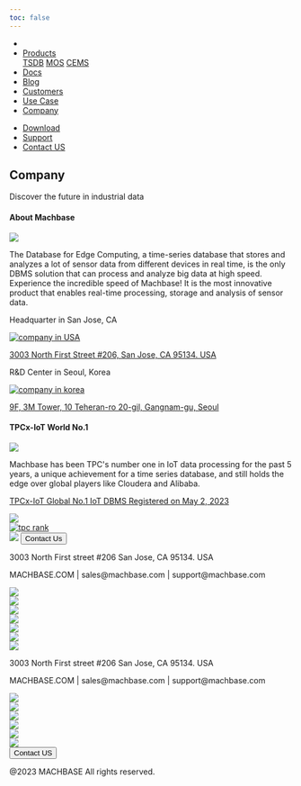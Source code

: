 ```yaml
---
toc: false
---
```


<head>
  <link rel="stylesheet" type="text/css" href="../css/common.css" />
  <link rel="stylesheet" type="text/css" href="../css/style.css" />
</head>
<body>
  <nav>
    <div class="homepage-menu-wrap">
      <div class="menu-left">
        <ul class="menu-left-ul">
          <li class="menu-logo">
            <a href="/home"><img src="../img/machbase_logo_b.png" alt="" /></a>
          </li>
          <li class="menu-a products-menu-wrap" id="productsMenuWrap">
            <div>
              <a
                class="menu_active_border"
                id="menuActiveBorder"
                href="/home/tsdb"
                >Products</a
              >
              <div class="dropdown" id="dropdown">
                <a class="dropdown-link" href="/home/tsdb">TSDB</a>
                <a class="dropdown-link" href="/home/mos">MOS</a>
                <a
                  class="dropdown-link"
                  href="https://www.cems.ai/"
                  target="_blank"
                  >CEMS</a
                >
              </div>
            </div>
          </li>
          <li class="menu-a"><a href="/">Docs</a></li>
          <li class="menu-a"><a href="/home/blog">Blog</a></li>
          <li class="menu-a"><a href="/home/customers">Customers</a></li>
          <li class="menu-a"><a href="/home/usecase">Use Case</a></li>
          <li class="menu-a"><a href="/home/company">Company</a></li>
        </ul>
      </div>
      <div class="menu-right">
        <ul class="menu-right-ul">
          <li class="menu-a"><a href="/home/download">Download</a></li>
          <li class="menu-a"><a href="https://support.machbase.com/hc/en-us">Support</a></li>
          <li class="menu-a"><a href="/home/contactus">Contact US</a></li>
        </ul>
      </div>
    </div>
  </nav>
  <section class="company_section0">
    <div>
      <h1 class="sub_page_title">Company</h1>
      <p class="sub_page_titletext">Discover the future in industrial data</p>
    </div>
  </section>
  <section class="section1 section" id="section1">
    <div>
      <h4 class="sub_title main_margin_top">About Machbase</h4>
      <div class="bar"><img src="../img/bar.png" /></div>
    </div>
    <div class="product-sub-titlebox">
      <div>
        <p class="product-sub-title-text">
          The Database for Edge Computing, a time-series database that stores
          and analyzes a lot of sensor data from different devices in real time,
          is the only DBMS solution that can process and analyze big data at
          high speed. Experience the incredible speed of Machbase! It is the
          most innovative product that enables real-time processing, storage and
          analysis of sensor data.
        </p>
      </div>
    </div>
    <div class="company_map_wrap1">
      <div class="map_warp">
        <div class="map_title">
          <p>Headquarter in San Jose, CA</p>
        </div>
        <a
          target="_blank"
          href="https://www.google.com/maps/place/3003+N+First+St+%23206,+San+Jose,+CA+95134,+USA/@37.3925654,-121.9358542,1198m/data=!3m1!1e3!4m5!3m4!1s0x808fc965a1100d33:0x42c094f22314837b!8m2!3d37.392429!4d-121.9336119?hl=en"
        >
          <div class="map">
            <img alt="company in USA" src="../img/map_1.png" />
          </div>
        </a>
        <p class="map_adress">
          <a
            class="company_visited"
            target="_blank"
            href="https://www.google.com/maps/place/3003+N+First+St+%23206,+San+Jose,+CA+95134,+USA/@37.3925654,-121.9358542,1198m/data=!3m1!1e3!4m5!3m4!1s0x808fc965a1100d33:0x42c094f22314837b!8m2!3d37.392429!4d-121.9336119?hl=en"
            >3003 North First Street #206, San Jose, CA 95134. USA</a
          >
        </p>
      </div>
    </div>
    <div class="company_map_wrap2">
      <div class="map_warp">
        <div class="map_title">
          <p>R&D Center in Seoul, Korea</p>
        </div>
        <a
          target="_blank"
          href="https://www.google.com/maps/place/9F,+3M+Tower,+10+Teheran-ro+20-gil,+Gangnam-gu,+Seoul/data=!3m2!1e3!4b1!4m5!3m4!1s0x357ca1560e5d6327:0x5ee5ac202ec93372!8m2!3d37.4990851!4d127.0341478?hl=en"
        >
          <div class="map">
            <img alt="company in korea" src="../img/map_2.png" />
          </div>
        </a>
        <p class="map_adress">
          <a
            class="company_visited"
            target="_blank"
            href="https://www.google.com/maps/place/9F,+3M+Tower,+10+Teheran-ro+20-gil,+Gangnam-gu,+Seoul/data=!3m2!1e3!4b1!4m5!3m4!1s0x357ca1560e5d6327:0x5ee5ac202ec93372!8m2!3d37.4990851!4d127.0341478?hl=en"
            >9F, 3M Tower, 10 Teheran-ro 20-gil, Gangnam-gu, Seoul</a
          >
        </p>
      </div>
    </div>
  </section>
  <section class="section2" id="performance">
    <div class="sub_titlebox">
      <h4 class="tpc_margin_top sub_page_sub_title">TPCx-IoT World No.1</h4>
      <div class="bar"><img src="../img/bar.png" /></div>
    </div>
    <div class="product-sub-titlebox">
      <div>
        <p class="product-sub-title-text">
          Machbase has been TPC's number one in IoT data processing for the past
          5 years, a unique achievement for a time series database, and still
          holds the edge over global players like Cloudera and Alibaba.
        </p>
      </div>
    </div>
    <div class="company_map_wrap3">
      <div class="tpc_warp">
        <a
          target="_blank"
          href="https://www.tpc.org/tpcx-iot/results/tpcxiot_last_ten_results5.asp?version=2"
        >
          <div class="tpc_title">
            <p>TPCx-IoT Global No.1 IoT DBMS Registered on May 2, 2023</p>
            <img class="company_link" src="../img/company_link.png" />
          </div>
          <div class="tpc">
            <img alt="tpc rank" src="../img/tpc_rank.png" />
          </div>
        </a>
      </div>
    </div>
  </section>
</body>
<footer>
  <div class="footer_inner">
    <div class="footer-logo">
      <img src="../img/machbase_logo_w.png" />
      <a href="/home/contactus">
        <button class="contactus">Contact Us</button>
      </a>
    </div>
    <div>
      <p class="footertext">
        3003 North First street #206 San Jose, CA 95134. USA
      </p>
    </div>
    <div class="footer_box">
      <div class="footer_text">
        <p>MACHBASE.COM | sales@machbase.com | support@machbase.com</p>
        <p class="footer_margin_top"></p>
      </div>
      <div class="sns">
        <div>
          <a href="https://twitter.com/machbase" target="_blank"
            ><img class="sns-img" src="../img/twitter.png"
          /></a>
        </div>
        <div>
          <a href="https://github.com/machbase" target="_blank"
            ><img class="sns-img" src="../img/github.png"
          /></a>
        </div>
        <div>
          <a href="https://www.linkedin.com/company/machbase" target="_blank"
            ><img class="sns-img" src="../img/linkedin.png"
          /></a>
        </div>
        <div>
          <a href="https://www.facebook.com/MACHBASE/" target="_blank"
            ><img class="sns-img" src="../img/facebook.png"
          /></a>
        </div>
        <div>
          <a href="https://www.slideshare.net/machbase" target="_blank"
            ><img class="sns-img" src="../img/slideshare.png"
          /></a>
        </div>
        <div>
          <a href="https://medium.com/machbase" target="_blank"
            ><img class="sns-img" src="../img/medium.png"
          /></a>
        </div>
      </div>
    </div>
  </div>
  <div class="footer_tablet_inner">
    <div class="logo">
      <img src="../img/machbase_logo_w.png" />
    </div>
    <div>
      <p class="footertext">
        3003 North First street #206 San Jose, CA 95134. USA
      </p>
    </div>
    <div class="footer_box">
      <div class="footer_text">
        <p>MACHBASE.COM | sales@machbase.com | support@machbase.com</p>
      </div>
      <div class="sns">
        <div>
          <a href="https://twitter.com/machbase" target="_blank"
            ><img class="sns-img" src="../img/twitter.png"
          /></a>
        </div>
        <div>
          <a href="https://github.com/machbase" target="_blank"
            ><img class="sns-img" src="../img/github.png"
          /></a>
        </div>
        <div>
          <a href="https://www.linkedin.com/company/machbase" target="_blank"
            ><img class="sns-img" src="../img/linkedin.png"
          /></a>
        </div>
        <div>
          <a href="https://www.facebook.com/MACHBASE/" target="_blank"
            ><img class="sns-img" src="../img/facebook.png"
          /></a>
        </div>
        <div>
          <a href="https://www.slideshare.net/machbase" target="_blank"
            ><img class="sns-img" src="../img/slideshare.png"
          /></a>
        </div>
        <div>
          <a href="https://medium.com/machbase" target="_blank"
            ><img class="sns-img" src="../img/medium.png"
          /></a>
        </div>
      </div>
      <a href="/home/contactus">
        <button class="contactus">Contact US</button>
      </a>
    </div>
  </div>
  <div class="machbase_right">
    <p>@2023 MACHBASE All rights reserved.</p>
  </div>
</footer>
